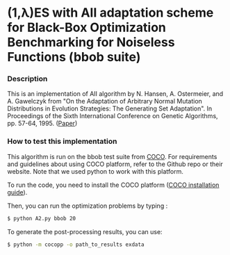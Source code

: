 # (1,λ)ES with AII adaptation scheme for Black-Box Optimization Benchmarking for Noiseless Functions (bbob suite)

### Description

This is an implementation of AII algorithm by N. Hansen, A. Ostermeier, and A. Gawelczyk from "On the Adaptation of Arbitrary Normal Mutation Distributions in Evolution Strategies: The Generating Set Adaptation". In Proceedings of the Sixth International Conference on Genetic Algorithms, pp. 57-64, 1995. ([Paper](https://www.lri.fr/~hansen/GSAES.pdf))

### How to test this implementation 

This algorithm is run on the bbob test suite from [COCO](https://github.com/numbbo/coco). For requirements and guidelines about using COCO platform, refer to the Github repo or their website. Note that we used python to work with this platform. 

To run the code, you need to install the COCO platform ([COCO installation guide](https://github.com/numbbo/coco)).

Then, you can run the optimization problems by typing :

``` bash
$ python A2.py bbob 20
```

To generate the post-processing results, you can use:

``` bash
$ python -m cocopp -o path_to_results exdata
```